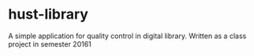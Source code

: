 # hust-library
A simple application for quality control in digital library. Written as a class project in semester 20161
